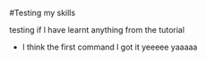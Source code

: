 #Testing my skills

testing if l have learnt anything from the tutorial

- l think the first command l got it yeeeee yaaaaa
